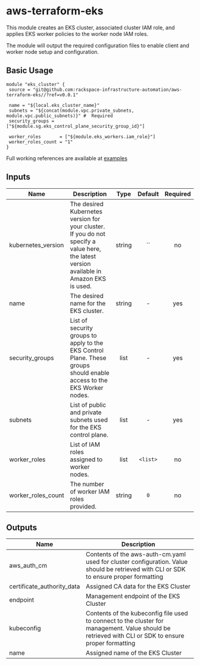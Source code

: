 # aws-terraform-eks

This module creates an EKS cluster, associated cluster IAM role, and applies EKS worker policies to the worker node IAM roles.

The module will output the required configuration files to enable client and worker node setup and configuration.

## Basic Usage

```
module "eks_cluster" {
 source = "git@github.com:rackspace-infrastructure-automation/aws-terraform-eks//?ref=v0.0.1"

 name = "${local.eks_cluster_name}"
 subnets = "${concat(module.vpc.private_subnets, module.vpc.public_subnets)}" #  Required
 security_groups = ["${module.sg.eks_control_plane_security_group_id}"]

 worker_roles       = ["${module.eks_workers.iam_role}"]
 worker_roles_count = "1"
}
```

Full working references are available at [examples](examples)


## Inputs

| Name | Description | Type | Default | Required |
|------|-------------|:----:|:-----:|:-----:|
| kubernetes_version | The desired Kubernetes version for your cluster. If you do not specify a value here, the latest version available in Amazon EKS is used. | string | `` | no |
| name | The desired name for the EKS cluster. | string | - | yes |
| security_groups | List of security groups to apply to the EKS Control Plane.  These groups should enable access to the EKS Worker nodes. | list | - | yes |
| subnets | List of public and private subnets used for the EKS control plane. | list | - | yes |
| worker_roles | List of IAM roles assigned to worker nodes. | list | `<list>` | no |
| worker_roles_count | The number of worker IAM roles provided. | string | `0` | no |

## Outputs

| Name | Description |
|------|-------------|
| aws_auth_cm | Contents of the aws-auth-cm.yaml used for cluster configuration.  Value should be retrieved with CLI or SDK to ensure proper formatting |
| certificate_authority_data | Assigned CA data for the EKS Cluster |
| endpoint | Management endpoint of the EKS Cluster |
| kubeconfig | Contents of the kubeconfig file used to connect to the cluster for management.  Value should be retrieved with CLI or SDK to ensure proper formatting |
| name | Assigned name of the EKS Cluster |

